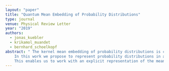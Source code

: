```yaml
---
layout: "paper"
title: "Quantum Mean Embedding of Probability Distributions"
type: journal
venue: Physical Review Letter
year: "2019"
authors:
  - jonas_kuebler
  - krikamol_muandet
  - bernhard_schoelkopf
abstract: " The kernel mean embedding of probability distributions is commonly used in machine learning as an injective mapping from distributions to functions in an infinite dimensional Hilbert space. It allows us, for example, to define a distance measure between probability distributions, called maximum mean discrepancy (MMD).
    In this work we propose to represent probability distributions in a pure quantum state of a system that is described by an infinite dimensional Hilbert space.
    This enables us to work with an explicit representation of the mean embedding, whereas classically one can only work implicitly with an infinite dimensional Hilbert space through the use of the kernel trick. We show how this explicit representation can speed up methods that rely on inner products of mean embeddings and discuss the theoretical and experimental challenges that need to be solved in order to achieve these speedups."
---
```

